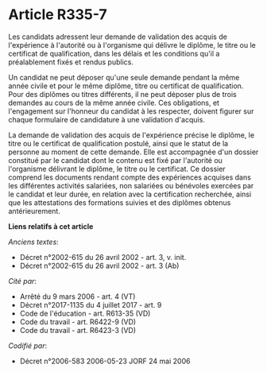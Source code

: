 # Article R335-7

Les candidats adressent leur demande de validation des acquis de l'expérience à l'autorité ou à l'organisme qui délivre le
diplôme, le titre ou le certificat de qualification, dans les délais et les conditions qu'il a préalablement fixés et rendus
publics.

Un candidat ne peut déposer qu'une seule demande pendant la même année civile et pour le même diplôme, titre ou certificat de
qualification. Pour des diplômes ou titres différents, il ne peut déposer plus de trois demandes au cours de la même année
civile. Ces obligations, et l'engagement sur l'honneur du candidat à les respecter, doivent figurer sur chaque formulaire de
candidature à une validation d'acquis.

La demande de validation des acquis de l'expérience précise le diplôme, le titre ou le certificat de qualification postulé,
ainsi que le statut de la personne au moment de cette demande. Elle est accompagnée d'un dossier constitué par le candidat
dont le contenu est fixé par l'autorité ou l'organisme délivrant le diplôme, le titre ou le certificat. Ce dossier comprend
les documents rendant compte des expériences acquises dans les différentes activités salariées, non salariées ou bénévoles
exercées par le candidat et leur durée, en relation avec la certification recherchée, ainsi que les attestations des
formations suivies et des diplômes obtenus antérieurement.

**Liens relatifs à cet article**

_Anciens textes_:

  - Décret n°2002-615 du 26 avril 2002 - art. 3, v. init.
  - Décret n°2002-615 du 26 avril 2002 - art. 3 (Ab)

_Cité par_:

  - Arrêté du 9 mars 2006 - art. 4 (VT)
  - Décret n°2017-1135 du 4 juillet 2017 - art. 9
  - Code de l'éducation - art. R613-35 (VD)
  - Code du travail - art. R6422-9 (VD)
  - Code du travail - art. R6423-3 (VD)

_Codifié par_:

  - Décret n°2006-583 2006-05-23 JORF 24 mai 2006
